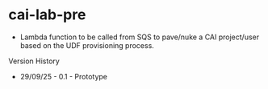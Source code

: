 # cai-lab-pre

- Lambda function to be called from SQS to pave/nuke a CAI project/user based on the UDF provisioning process.

Version History
- 29/09/25 - 0.1 - Prototype


